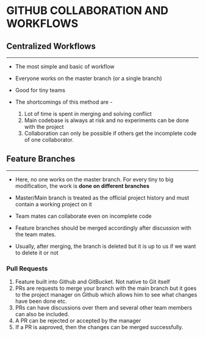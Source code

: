 # GITHUB COLLABORATION AND WORKFLOWS

## Centralized Workflows

---

- The most simple and basic of workflow
- Everyone works on the master branch (or a single branch)
- Good for tiny teams

- The shortcomings of this method are -
  1. Lot of time is spent in merging and solving conflict
  2. Main codebase is always at risk and no experiments can be done with the project
  3. Collaboration can only be possible if others get the incomplete code of one collaborator.

## Feature Branches

---

- Here, no one works on the master branch. For every tiny to big modification, the work is **done on different branches**
- Master/Main branch is treated as the official project history and must contain a working project on it
- Team mates can collaborate even on incomplete code

- Feature branches should be merged accordingly after discussion with the team mates.
- Usually, after merging, the branch is deleted but it is up to us if we want to delete it or not

### Pull Requests

1. Feature built into Github and GitBucket. Not native to Git itself
2. PRs are requests to merge your branch with the main branch but it goes to the project manager on Github which allows him to see what changes have been done etc.
3. PRs can have discussions over them and several other team members can also be included.
4. A PR can be rejected or accepted by the manager
5. If a PR is aaproved, then the changes can be merged successfully.
